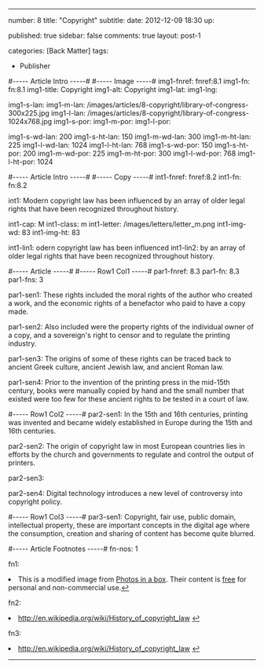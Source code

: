 ---

number: 8
title: "Copyright"
subtitle: 
date: 2012-12-09 18:30
up:

published: true
sidebar: false
comments: true
layout: post-1

categories: [Back Matter]
tags:
 - Publisher


#----- Article Intro -----#
#----- Image -----#
img1-fnref: fnref:8.1
img1-fn: fn:8.1
img1-title: Copyright
img1-alt: Copyright
img1-lat:
img1-lng:

img1-s-lan: 
img1-m-lan: /images/articles/8-copyright/library-of-congress-300x225.jpg
img1-l-lan: /images/articles/8-copyright/library-of-congress-1024x768.jpg
img1-s-por:
img1-m-por:	
img1-l-por:

img1-s-wd-lan: 200
img1-s-ht-lan: 150
img1-m-wd-lan: 300
img1-m-ht-lan: 225
img1-l-wd-lan: 1024
img1-l-ht-lan: 768
img1-s-wd-por: 150
img1-s-ht-por: 200
img1-m-wd-por: 225
img1-m-ht-por: 300
img1-l-wd-por: 768
img1-l-ht-por: 1024


#----- Article Intro -----#
#----- Copy -----#
int1-fnref: fnref:8.2
int1-fn: fn:8.2

int1: Modern copyright law has been influenced by an array of older legal rights that have been recognized throughout history.


int1-cap: M
int1-class: m
int1-letter: /images/letters/letter_m.png
int1-img-wd: 83
int1-img-ht: 83

int1-lin1: odern copyright law has been influenced
int1-lin2: by an array of older legal rights that have been recognized throughout history.


#----- Article -----#
#----- Row1 Col1 -----#
par1-fnref: 8.3
par1-fn: 8.3
par1-fns: 3

par1-sen1: These rights included the moral rights of the author who created a work, and the economic rights of a benefactor who paid to have a copy made.

par1-sen2: Also included were the property rights of the individual owner of a copy, and a sovereign's right to censor and to regulate the printing industry.

par1-sen3: The origins of some of these rights can be traced back to ancient Greek culture, ancient Jewish law, and ancient Roman law.

par1-sen4: Prior to the invention of the printing press in the mid-15th century, books were manually copied by hand and the small number that existed were too few for these ancient rights to be tested in a court of law.


#----- Row1 Col2 -----#
par2-sen1: In the 15th and 16th centuries, printing was invented and became widely established in Europe during the 15th and 16th centuries.

par2-sen2: The origin of copyright law in most European countries lies in efforts by the church and governments to regulate and control the output of printers.

par2-sen3:

par2-sen4: Digital technology introduces a new level of controversy into copyright policy.


#----- Row1 Col3 -----#
par3-sen1: Copyright, fair use, public domain, intellectual property, these are important concepts in the digital age where the consumption, creation and sharing of content has become quite blurred.

#----- Article Footnotes -----#
fn-nos: 1

fn1: <li id="fn:8.1">This is a modified image from <a href="http://photosinbox.com/sign-and-symbol/copyright-symbol" title="Photos in a box">Photos in a box</a>. Their content is <a href="http://photosinbox.com/terms-of-use">free</a> for personal and non-commercial use.<a href="#fnref:1.1">&#8617;</a></li>

fn2: <li id="fn:8.2"> http://en.wikipedia.org/wiki/History_of_copyright_law <a href="#fnref:8.2">&#8617;</a></li>

fn3: <li id="fn:8.3"> http://en.wikipedia.org/wiki/History_of_copyright_law <a href="#fnref:8.3">&#8617;</a></li>


---